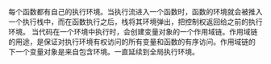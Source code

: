 每个函数都有自己的执行环境。当执行流进入一个函数时，函数的环境就会被推入一个执行栈中，而在函数执行之后，栈将其环境弹出，把控制权返回给之前的执行环境。
当代码在一个环境中执行时，会创建变量对象的一个作用域链。作用域链的用途，是保证对执行环境有权访问的所有变量和函数的有序访问。作用域链的
下一个变量对象是来自包含环境。一直延续到全局执行环境。
